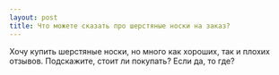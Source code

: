 ```yaml
---
layout: post 
title: Что можете сказать про шерстяные носки на заказ? 
--- 
```

Хочу купить шерстяные носки, но много как хороших, так и плохих отзывов. Подскажите, стоит ли покупать? Если да, то где?